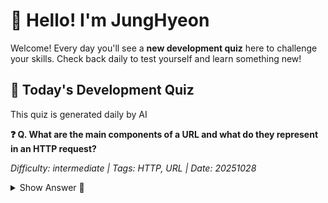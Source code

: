 # 👋 Hello! I'm JungHyeon

Welcome! Every day you'll see a **new development quiz** here to challenge your skills.
Check back daily to test yourself and learn something new!

## 🧩 Today's Development Quiz

This quiz is generated daily by AI

<!--START_SECTION:quiz-->

**❓ Q. What are the main components of a URL and what do they represent in an HTTP request?**

_Difficulty: intermediate | Tags: HTTP, URL | Date: 20251028_

<details>
<summary>Show Answer 👀</summary>

A URL (Uniform Resource Locator) consists of several parts:

- **Scheme**: Indicates the protocol used, e.g., `http` or `https`.
- **Host**: The domain name or IP address of the server, e.g., `www.example.com`.
- **Path**: Specifies the resource path on the server, e.g., `/api/v1/data`.
- **Query Parameters**: Additional information passed to the server in a query string format, e.g., `?page=2&sort=desc`.
- **Fragment Identifier**: Not part of the URL sent to the server but used by browsers for client-side navigation.

</details>
<!--END_SECTION:quiz-->
